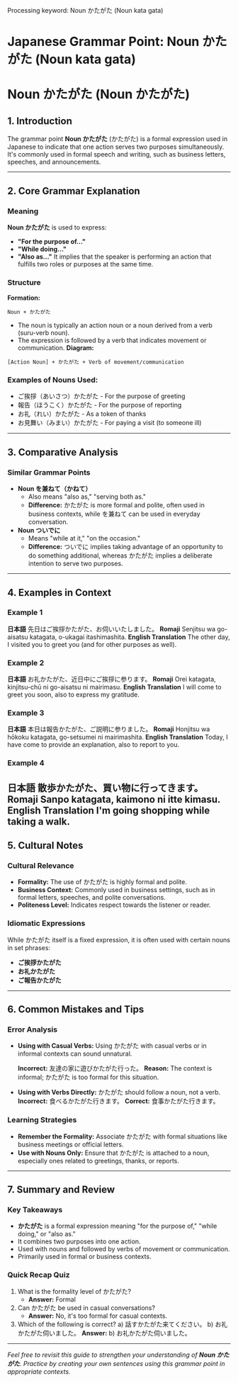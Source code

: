 Processing keyword: Noun かたがた (Noun kata gata)
# Japanese Grammar Point: Noun かたがた (Noun kata gata)
# Noun かたがた (Noun かたがた)
## 1. Introduction
The grammar point **Noun かたがた** (かたがた) is a formal expression used in Japanese to indicate that one action serves two purposes simultaneously. It's commonly used in formal speech and writing, such as business letters, speeches, and announcements.

---
## 2. Core Grammar Explanation
### Meaning
**Noun かたがた** is used to express:
- **"For the purpose of..."**
- **"While doing..."**
- **"Also as..."**
It implies that the speaker is performing an action that fulfills two roles or purposes at the same time.
### Structure
**Formation:**
```
Noun + かたがた
```
- The noun is typically an action noun or a noun derived from a verb (suru-verb noun).
- The expression is followed by a verb that indicates movement or communication.
**Diagram:**
```
[Action Noun] + かたがた + Verb of movement/communication
```
### Examples of Nouns Used:
- ご挨拶（あいさつ）かたがた - For the purpose of greeting
- 報告（ほうこく）かたがた - For the purpose of reporting
- お礼（れい）かたがた - As a token of thanks
- お見舞い（みまい）かたがた - For paying a visit (to someone ill)
---
## 3. Comparative Analysis
### Similar Grammar Points
- **Noun を兼ねて（かねて）**
  - Also means "also as," "serving both as."
  - **Difference:** かたがた is more formal and polite, often used in business contexts, while を兼ねて can be used in everyday conversation.
- **Noun ついでに**
  - Means "while at it," "on the occasion."
  - **Difference:** ついでに implies taking advantage of an opportunity to do something additional, whereas かたがた implies a deliberate intention to serve two purposes.
---
## 4. Examples in Context
### Example 1
**日本語**
先日はご挨拶かたがた、お伺いいたしました。
**Romaji**
Senjitsu wa go-aisatsu katagata, o-ukagai itashimashita.
**English Translation**
The other day, I visited you to greet you (and for other purposes as well).
### Example 2
**日本語**
お礼かたがた、近日中にご挨拶に参ります。
**Romaji**
Orei katagata, kinjitsu-chū ni go-aisatsu ni mairimasu.
**English Translation**
I will come to greet you soon, also to express my gratitude.
### Example 3
**日本語**
本日は報告かたがた、ご説明に参りました。
**Romaji**
Honjitsu wa hōkoku katagata, go-setsumei ni mairimashita.
**English Translation**
Today, I have come to provide an explanation, also to report to you.
### Example 4
**日本語**
散歩かたがた、買い物に行ってきます。
**Romaji**
Sanpo katagata, kaimono ni itte kimasu.
**English Translation**
I'm going shopping while taking a walk.
---
## 5. Cultural Notes
### Cultural Relevance
- **Formality:** The use of かたがた is highly formal and polite.
- **Business Context:** Commonly used in business settings, such as in formal letters, speeches, and polite conversations.
- **Politeness Level:** Indicates respect towards the listener or reader.
### Idiomatic Expressions
While かたがた itself is a fixed expression, it is often used with certain nouns in set phrases:
- **ご挨拶かたがた**
- **お礼かたがた**
- **ご報告かたがた**
---
## 6. Common Mistakes and Tips
### Error Analysis
- **Using with Casual Verbs:** Using かたがた with casual verbs or in informal contexts can sound unnatural.
  
  **Incorrect:** 友達の家に遊びかたがた行った。
  **Reason:** The context is informal; かたがた is too formal for this situation.
- **Using with Verbs Directly:** かたがた should follow a noun, not a verb.
  **Incorrect:** 食べるかたがた行きます。
  **Correct:** 食事かたがた行きます。
### Learning Strategies
- **Remember the Formality:** Associate かたがた with formal situations like business meetings or official letters.
- **Use with Nouns Only:** Ensure that かたがた is attached to a noun, especially ones related to greetings, thanks, or reports.
---
## 7. Summary and Review
### Key Takeaways
- **かたがた** is a formal expression meaning "for the purpose of," "while doing," or "also as."
- It combines two purposes into one action.
- Used with nouns and followed by verbs of movement or communication.
- Primarily used in formal or business contexts.
### Quick Recap Quiz
1. What is the formality level of かたがた?
   - **Answer:** Formal
2. Can かたがた be used in casual conversations?
   - **Answer:** No, it's too formal for casual contexts.
3. Which of the following is correct?
   a) 話すかたがた来てください。
   b) お礼かたがた伺いました。
   **Answer:** b) お礼かたがた伺いました。
---
*Feel free to revisit this guide to strengthen your understanding of **Noun かたがた**. Practice by creating your own sentences using this grammar point in appropriate contexts.*
